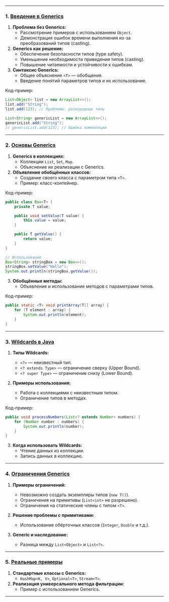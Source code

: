 
---

### 1. [Введение в Generics](%D0%92%D0%B2%D0%B5%D0%B4%D0%B5%D0%BD%D0%B8%D0%B5%20%D0%B2%20Generics.md)

1. **Проблема без Generics:**
    - Рассмотрение примеров с использованием `Object`.
    - Демонстрация ошибок времени выполнения из-за преобразований типов (casting).
2. **Generics как решение:**
    - Обеспечение безопасности типов (type safety).
    - Уменьшение необходимости приведения типов (casting).
    - Повышение читаемости и устойчивости к ошибкам.
3. **Синтаксис Generics:**
    - Общее объяснение `<T>` — обобщения.
    - Введение понятий параметров типов и их использование.

Код-пример:

```java
List<Object> list = new ArrayList<>();
list.add("String");
list.add(123); // Проблема: разнородные типы

List<String> genericList = new ArrayList<>();
genericList.add("String");
// genericList.add(123); // Ошибка компиляции
```

---

### 2. [Основы Generics](%D0%9E%D1%81%D0%BD%D0%BE%D0%B2%D1%8B%20Generics.md)


1. **Generics в коллекциях:**
    - Коллекции `List`, `Set`, `Map`.
    - Объяснение их реализации с Generics.
2. **Объявление обобщённых классов:**
    - Создание своего класса с параметром типа `<T>`.
    - Пример: класс-контейнер.

Код-пример:

```java
public class Box<T> {
    private T value;

    public void setValue(T value) {
        this.value = value;
    }

    public T getValue() {
        return value;
    }
}

// Использование
Box<String> stringBox = new Box<>();
stringBox.setValue("Hello");
System.out.println(stringBox.getValue());
```

3. **Обобщённые методы:**
    - Объявление и использование методов с параметрами типов.

Код-пример:

```java
public static <T> void printArray(T[] array) {
    for (T element : array) {
        System.out.println(element);
    }
}
```

---

### 3.  [Wildcards в Java](Wildcards%20%D0%B2%20Java.md)

1. **Типы Wildcards:**
    
    - `<?>` — неизвестный тип.
    - `<? extends Type>` — ограничение сверху (Upper Bound).
    - `<? super Type>` — ограничение снизу (Lower Bound).
2. **Примеры использования:**
    
    - Работа с коллекциями с неизвестным типом.
    - Ограничение типов в методах.

Код-пример:

```java
public void processNumbers(List<? extends Number> numbers) {
    for (Number number : numbers) {
        System.out.println(number);
    }
}
```

3. **Когда использовать Wildcards:**
    - Чтение данных из коллекции.
    - Запись данных в коллекцию.

---

### 4. [Ограничения Generics](%D0%9E%D0%B3%D1%80%D0%B0%D0%BD%D0%B8%D1%87%D0%B5%D0%BD%D0%B8%D1%8F%20Generics.md)

1. **Примеры ограничений:**
    
    - Невозможно создать экземпляры типов (`new T()`).
    - Ограничения на примитивы (`List<int>` не разрешено).
    - Ограничения на статические члены с типом `<T>`.
2. **Решение проблемы с примитивами:**
    
    - Использование обёрточных классов (`Integer`, `Double` и т.д.).
3. **Generic и наследование:**
    
    - Разница между `List<Object>` и `List<?>`.

---

### 5. [Реальные примеры](%D0%A0%D0%B5%D0%B0%D0%BB%D1%8C%D0%BD%D1%8B%D0%B5%20%D0%BF%D1%80%D0%B8%D0%BC%D0%B5%D1%80%D1%8B.md)

1. **Стандартные классы с Generics:**
    - `HashMap<K, V>`, `Optional<T>`, `Stream<T>`.
2. **Реализация универсального метода фильтрации:**
    - Пример с использованием Generics.



---

